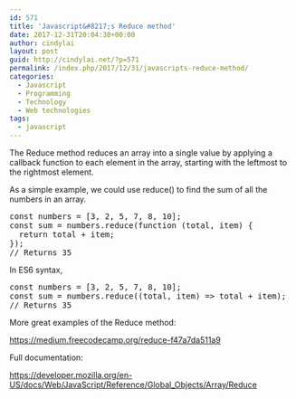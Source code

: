 ```yaml
---
id: 571
title: 'Javascript&#8217;s Reduce method'
date: 2017-12-31T20:04:38+00:00
author: cindylai
layout: post
guid: http://cindylai.net/?p=571
permalink: /index.php/2017/12/31/javascripts-reduce-method/
categories:
  - Javascript
  - Programming
  - Technology
  - Web technologies
tags:
  - javascript
---
```

The Reduce method reduces an array into a single value by applying a callback function to each element in the array, starting with the leftmost to the rightmost element.

As a simple example, we could use reduce() to find the sum of all the numbers in an array.

<pre class="brush: plain; title: ; notranslate" title="">const numbers = [3, 2, 5, 7, 8, 10];
const sum = numbers.reduce(function (total, item) {
  return total + item;
});
// Returns 35
</pre>

In ES6 syntax,

<pre class="brush: plain; title: ; notranslate" title="">const numbers = [3, 2, 5, 7, 8, 10];
const sum = numbers.reduce((total, item) =&gt; total + item);
// Returns 35
</pre>

More great examples of the Reduce method:
  
https://medium.freecodecamp.org/reduce-f47a7da511a9

Full documentation:
  
https://developer.mozilla.org/en-US/docs/Web/JavaScript/Reference/Global_Objects/Array/Reduce